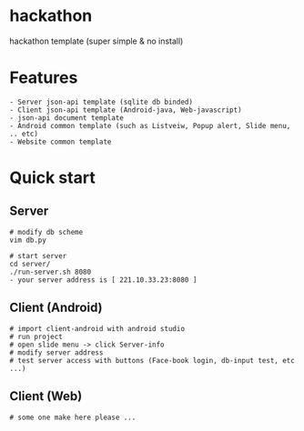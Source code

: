 # hackathon
hackathon template (super simple & no install)

# Features

    - Server json-api template (sqlite db binded)
    - Client json-api template (Android-java, Web-javascript)
    - json-api document template
    - Android common template (such as Listveiw, Popup alert, Slide menu, .. etc)
    - Website common template 
    
# Quick start

## Server
    
    # modify db scheme
    vim db.py
    
    # start server
    cd server/
    ./run-server.sh 8080
    - your server address is [ 221.10.33.23:8080 ]
    
## Client (Android)
    
    # import client-android with android studio
    # run project
    # open slide menu -> click Server-info
    # modify server address 
    # test server access with buttons (Face-book login, db-input test, etc ...)
    
## Client (Web)

    # some one make here please ...
    
    
